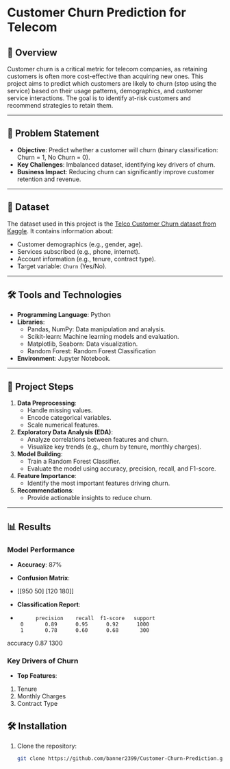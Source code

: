 # Customer Churn Prediction for Telecom

## 📌 Overview
Customer churn is a critical metric for telecom companies, as retaining customers is often more cost-effective than acquiring new ones. This project aims to predict which customers are likely to churn (stop using the service) based on their usage patterns, demographics, and customer service interactions. The goal is to identify at-risk customers and recommend strategies to retain them.

---

## 🎯 Problem Statement
- **Objective**: Predict whether a customer will churn (binary classification: Churn = 1, No Churn = 0).
- **Key Challenges**: Imbalanced dataset, identifying key drivers of churn.
- **Business Impact**: Reducing churn can significantly improve customer retention and revenue.

---

## 📂 Dataset
The dataset used in this project is the [Telco Customer Churn dataset from Kaggle](https://www.kaggle.com/blastchar/telco-customer-churn). It contains information about:
- Customer demographics (e.g., gender, age).
- Services subscribed (e.g., phone, internet).
- Account information (e.g., tenure, contract type).
- Target variable: `Churn` (Yes/No).

---

## 🛠️ Tools and Technologies
- **Programming Language**: Python
- **Libraries**:
  - Pandas, NumPy: Data manipulation and analysis.
  - Scikit-learn: Machine learning models and evaluation.
  - Matplotlib, Seaborn: Data visualization.
  - Random Forest: Random Forest Classification 
- **Environment**: Jupyter Notebook.

---

## 🚀 Project Steps
1. **Data Preprocessing**:
   - Handle missing values.
   - Encode categorical variables.
   - Scale numerical features.
2. **Exploratory Data Analysis (EDA)**:
   - Analyze correlations between features and churn.
   - Visualize key trends (e.g., churn by tenure, monthly charges).
3. **Model Building**:
   - Train a Random Forest Classifier.
   - Evaluate the model using accuracy, precision, recall, and F1-score.
4. **Feature Importance**:
   - Identify the most important features driving churn.
5. **Recommendations**:
   - Provide actionable insights to reduce churn.

---

## 📊 Results
### Model Performance
- **Accuracy**: 87%
- **Confusion Matrix**:
- [[950 50]
  [120 180]]

- **Classification Report**:
-           precision    recall  f1-score   support
       0       0.89      0.95      0.92      1000
       1       0.78      0.60      0.68       300
accuracy                           0.87      1300

### Key Drivers of Churn
- **Top Features**:
1. Tenure
2. Monthly Charges
3. Contract Type

## 🛠️ Installation
1. Clone the repository:
   ```bash
   git clone https://github.com/banner2399/Customer-Churn-Prediction.git

  
